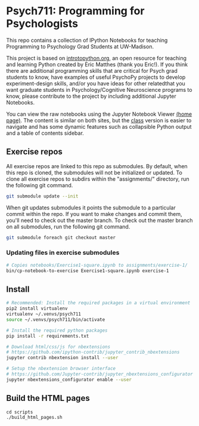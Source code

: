 # Psych711: Programming for Psychologists

This repo contains a collection of IPython Notebooks for teaching Programming
to Psychology Grad Students at UW-Madison.

This project is based on [introtopython.org](http://introtopython.org), an open resource for teaching and learning Python created by Eric Matthes (thank you Eric!). If you think there are additional programming skills that are critical for Psych grad students to know, have examples of useful PsychoPy projects to develop experiment-design skills, and/or you have ideas for other relatedthat you want graduate students in Psychology/Cognitive Neuroscience programs to know, please contribute to the project by including additional Jupyter Notebooks.

You can view the raw notebooks using the Jupyter Notebook Viewer [(home page)](http://nbviewer.ipython.org/urls/raw.github.com/lupyanlab/programming_for_psychologists/master/notebooks/index.ipynb). The content is similar on both sites, but the [class](http://sapir.psych.wisc.edu/programming_for_psychologists/) version is easier to navigate and has some dynamic features such as collapsible Python output and a table of contents sidebar.

## Exercise repos

All exercise repos are linked to this repo as submodules. By default,
when this repo is cloned, the submodules will not be initialized or
updated. To clone all exercise repos to subdirs within the "assignments/"
directory, run the following git command.

```bash
git submodule update --init
```

When git updates submodules it points the submodule to a particular
commit within the repo. If you want to make changes and commit them,
you'll need to check out the master branch. To check out the master
branch on all submodules, run the following git command.

```bash
git submodule foreach git checkout master
```

### Updating files in exercise submodules

```bash
# Copies notebooks/Exercise1-square.ipynb to assignments/exercise-1/
bin/cp-notebook-to-exercise Exercise1-square.ipynb exercise-1
```

## Install

```bash
# Recommended: Install the required packages in a virtual environment
pip2 install virtualenv
virtualenv ~/.venvs/psych711
source ~/.venvs/psych711/bin/activate

# Install the required python packages
pip install -r requirements.txt

# Download html/css/js for nbextensions
# https://github.com/ipython-contrib/jupyter_contrib_nbextensions
jupyter contrib nbextension install --user

# Setup the nbextension browser interface
# https://github.com/Jupyter-contrib/jupyter_nbextensions_configurator 
jupyter nbextensions_configurator enable --user
```

## Build the HTML pages
```
cd scripts
./build_html_pages.sh
```

